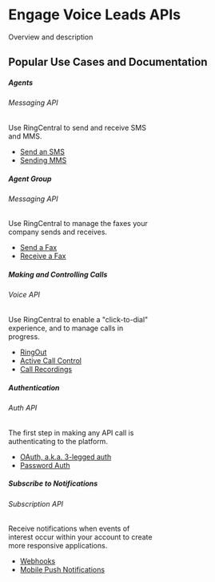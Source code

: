 # Engage Voice Leads APIs

Overview and description

## Popular Use Cases and Documentation

<div class="card-deck">

  <div class="card" style="width: 18rem;">
    <div class="card-body pt-0 pb-0">
      <h5 class="card-title">Agents</h5>
      <h6 class="card-subtitle mb-2 text-muted">Messaging API</h6>
      <p class="card-text">Use RingCentral to send and receive SMS and MMS.</p>
      <ul class="pl-0 ml-4">
      <li><a href="https://developers.ringcentral.com/guide/messaging/sms/sending-sms/" class="card-link">Send an SMS</a></li>
      <li><a href="https://developers.ringcentral.com/guide/messaging/sms/sending-images/" class="card-link">Sending MMS</a></li>
      </ul>
    </div>
  </div>

  <div class="card" style="width: 18rem;">
    <div class="card-body pt-0 pb-0">
      <h5 class="card-title">Agent Group</h5>
      <h6 class="card-subtitle mb-2 text-muted">Messaging API</h6>
      <p class="card-text">Use RingCentral to manage the faxes your company sends and receives.</p>
      <ul class="pl-0 ml-4">
      <li><a href="https://developers.ringcentral.com/guide/messaging/fax/sending-faxes/" class="card-link">Send a Fax</a></li>
      <li><a href="https://developers.ringcentral.com/guide/messaging/fax/receiving-faxes/" class="card-link">Receive a Fax</a></li>
      </ul>
    </div>
  </div>

  <div class="card" style="width: 18rem;">
    <div class="card-body pt-0 pb-0">
      <h5 class="card-title">Making and Controlling Calls</h5>
      <h6 class="card-subtitle mb-2 text-muted">Voice API</h6>
      <p class="card-text">Use RingCentral to enable a "click-to-dial" experience, and to manage calls in progress.</p>
      <ul class="pl-0 ml-4">
      <li><a href="https://developers.ringcentral.com/guide/voice/ringout/" class="card-link">RingOut</a></li>
      <li><a href="https://developers.ringcentral.com/guide/voice/call-control/" class="card-link">Active Call Control</a></li>
      <li><a href="https://developers.ringcentral.com/guide/voice/call-log/recordings/" class="card-link">Call Recordings</a></li>
      </ul>
    </div>
  </div>
</div>

<div class="card-deck">

  <div class="card" style="width: 18rem;">
    <div class="card-body pt-0 pb-0">
      <h5 class="card-title">Authentication</h5>
      <h6 class="card-subtitle mb-2 text-muted">Auth API</h6>
      <p class="card-text">The first step in making any API call is authenticating to the platform.</p>
      <ul class="pl-0 ml-4">
      <li><a href="https://developers.ringcentral.com/guide/authentication/auth-code-flow/" class="card-link">OAuth, a.k.a. 3-legged auth</a></li>
      <li><a href="https://developers.ringcentral.com/guide/authentication/password-flow/" class="card-link">Password Auth</a></li>
      </ul>
    </div>
  </div>

  <div class="card" style="width: 18rem;">
    <div class="card-body pt-0 pb-0">
      <h5 class="card-title">Subscribe to Notifications</h5>
      <h6 class="card-subtitle mb-2 text-muted">Subscription API</h6>
      <p class="card-text">Receive notifications when events of interest occur within your account to create more responsive applications.</p>
      <ul>
      <li><a href="https://developers.ringcentral.com/guide/notifications/manual/webhooks/" class="card-link">Webhooks</a></li>
      <li><a href="https://developers.ringcentral.com/guide/notifications/manual/pubnub/" class="card-link">Mobile Push Notifications</a></li>
      </ul>
    </div>
  </div>

</div>
